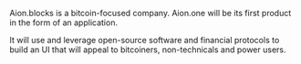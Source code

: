 Aion.blocks is a bitcoin-focused company. Aion.one will be its first product in the form of an application.

It will use and leverage open-source software and financial protocols to build an UI that will appeal to bitcoiners, non-technicals and power users.
